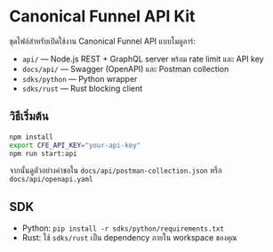 # Canonical Funnel API Kit

ชุดไฟล์สำหรับเปิดใช้งาน Canonical Funnel API แบบโมดูลาร์:

- `api/` — Node.js REST + GraphQL server พร้อม rate limit และ API key
- `docs/api/` — Swagger (OpenAPI) และ Postman collection
- `sdks/python` — Python wrapper
- `sdks/rust` — Rust blocking client

## วิธีเริ่มต้น

```bash
npm install
export CFE_API_KEY="your-api-key"
npm run start:api
```

จากนั้นดูตัวอย่างคำขอใน `docs/api/postman-collection.json` หรือ `docs/api/openapi.yaml`

## SDK
- Python: `pip install -r sdks/python/requirements.txt`
- Rust: ใช้ `sdks/rust` เป็น dependency ภายใน workspace ของคุณ
